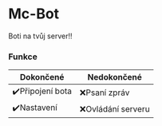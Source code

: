 # Mc-Bot
Boti na tvůj server!!

### Funkce
Dokončené  | Nedokončené
------------- | -------------
✔️Připojení bota  | ❌Psaní zpráv
✔️Nastavení  | ❌Ovládání serveru
